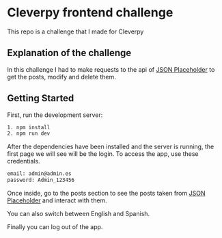 # Cleverpy frontend challenge

This repo is a challenge that I made for Cleverpy

## Explanation of the challenge

In this challenge I had to make requests to the api of [JSON Placeholder](http://jsonplaceholder.typicode.com/) to get the posts, modify and delete them.

## Getting Started

First, run the development server:

```bash
1. npm install
2. npm run dev
```

After the dependencies have been installed and the server is running, the first page we will see will be the login. To access the app, use these credentials.

```bash
email: admin@admin.es
password: Admin_123456
```

Once inside, go to the posts section to see the posts taken from [JSON Placeholder](http://jsonplaceholder.typicode.com/) and interact with them.

You can also switch between English and Spanish.

Finally you can log out of the app.
